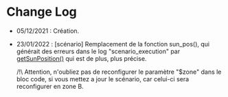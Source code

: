 # Change Log
- 05/12/2021 : Création.
- 23/01/2022 : [scénario] Remplacement de la fonction sun_pos(), qui générait des erreurs dans le log "scenario_execution"
par [getSunPosition()](https://github.com/KiboOst/php-sunPos/blob/master/phpSunPos.php) qui est de plus, plus précise.


     /!\ Attention, n'oubliez pas de reconfigurer le paramètre "$zone" dans le bloc code, si vous mettez a jour le scénario, car celui-ci sera reconfigurer en zone B.